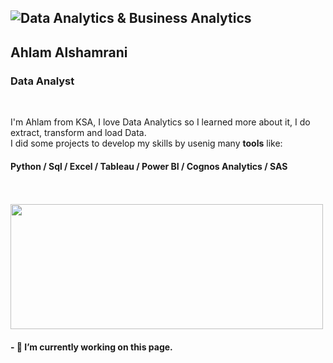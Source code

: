  
## ![Data Analytics & Business Analytics ](https://user-images.githubusercontent.com/75029506/147483614-7dbf3514-873c-488e-a426-b65c62b16c2b.png)



## Ahlam Alshamrani
### Data Analyst
<br/> 

I'm Ahlam from KSA, I love Data Analytics so I learned more about it, I do extract, transform and load Data.
 <br/>
I did some projects to develop my skills by usenig many **tools** like: 
#### Python / Sql / Excel / Tableau / Power BI / Cognos Analytics / SAS
 <br/>
 <br/>


<img src= "http://lightning-viz.org/images/streaming/line-streaming.gif" width="500" height="200"/>

#### - 🔭 I’m currently working on this page. 






